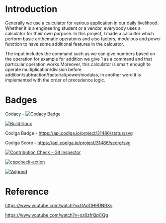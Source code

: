 # Introduction
Generally we use a calculator for various application in our daily livelihood. Whether it is a engineering student or a vendor, everybody uses a calculator for their own purpose.
In this project, I made a calcultor which perform basic arithematic operations and also factors, modulous and power function to have some additional features in the calcuator.

The input includes the command such as we can give numbers based on the operation for example for addition we give 1 as a command and that particular operation works.Moreover, this calculator is smart enough to operate multiplication/division before addition/subtraction/factorial/power/modulas, in another word it is implemented with the order of precedence logic.

# Badges

Codacy - 
[![Codacy Badge](https://app.codacy.com/project/badge/Grade/e75128e1c1a54bd7b7bf1ad1eaa1fe78)](https://www.codacy.com/gh/tanmaypadhi08/M1_Scientific_Calculator_Util/dashboard?utm_source=github.com&amp;utm_medium=referral&amp;utm_content=tanmaypadhi08/M1_Scientific_Calculator_Util&amp;utm_campaign=Badge_Grade)

[![Build-linux](https://github.com/tanmaypadhi08/M1_Scientific_Calculator_Util/actions/workflows/Build-Linux.yml/badge.svg)](https://github.com/tanmaypadhi08/M1_Scientific_Calculator_Util/actions/workflows/Build-Linux.yml)

Codiga Badge  - https://api.codiga.io/project/31486/status/svg

Codiga Score  - https://api.codiga.io/project/31486/score/svg

[![Contribution Check - Git Inspector](https://github.com/tanmaypadhi08/M1_Scientific_Calculator_Util/actions/workflows/codeinspector.yml/badge.svg)](https://github.com/tanmaypadhi08/M1_Scientific_Calculator_Util/actions/workflows/codeinspector.yml)

[![cppcheck-action](https://github.com/tanmaypadhi08/M1_Scientific_Calculator_Util/actions/workflows/Static-cpp.yml/badge.svg)](https://github.com/tanmaypadhi08/M1_Scientific_Calculator_Util/actions/workflows/Static-cpp.yml)

[![Valgrind](https://github.com/tanmaypadhi08/M1_Scientific_Calculator_Util/actions/workflows/Valgrind.yml/badge.svg)](https://github.com/tanmaypadhi08/M1_Scientific_Calculator_Util/actions/workflows/Valgrind.yml)

# Reference
https://www.youtube.com/watch?v=GAdOH9DNRXs


https://www.youtube.com/watch?v=sz6zfrQpCQg

